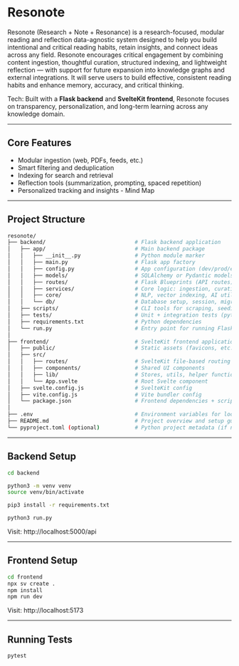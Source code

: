 # Resonote
Resonote (Research + Note + Resonance) is a research-focused, modular reading and reflection data-agnostic system designed to help you build intentional and critical reading habits, retain insights, and connect ideas across any field. Resonote encourages critical engagement by combining content ingestion, thoughtful curation, structured indexing, and lightweight reflection — with support for future expansion into knowledge graphs and external integrations. It will serve users to build effective, consistent reading habits and enhance memory, accuracy, and critical thinking.

Tech: Built with a **Flask backend** and **SvelteKit frontend**, Resonote focuses on transparency, personalization, and long-term learning across any knowledge domain.

---

## Core Features

- Modular ingestion (web, PDFs, feeds, etc.)
- Smart filtering and deduplication
- Indexing for search and retrieval
- Reflection tools (summarization, prompting, spaced repetition)
- Personalized tracking and insights - Mind Map

---

## Project Structure

```bash
resonote/
├── backend/                            # Flask backend application
│   ├── app/                            # Main backend package
│   │   ├── __init__.py                 # Python module marker
│   │   ├── main.py                     # Flask app factory
│   │   ├── config.py                   # App configuration (dev/prod/etc.)
│   │   ├── models/                     # SQLAlchemy or Pydantic models
│   │   ├── routes/                     # Flask Blueprints (API routes)
│   │   ├── services/                   # Core logic: ingestion, curation, etc.
│   │   ├── core/                       # NLP, vector indexing, AI utils
│   │   └── db/                         # Database setup, session, migrations
│   ├── scripts/                        # CLI tools for scraping, seeding, etc.
│   ├── tests/                          # Unit + integration tests (pytest)
│   ├── requirements.txt                # Python dependencies
│   └── run.py                          # Entry point for running Flask app
│
├── frontend/                           # SvelteKit frontend application
│   ├── public/                         # Static assets (favicons, etc.)
│   ├── src/
│   │   ├── routes/                     # SvelteKit file-based routing
│   │   ├── components/                 # Shared UI components
│   │   ├── lib/                        # Stores, utils, helper functions
│   │   └── App.svelte                  # Root Svelte component
│   ├── svelte.config.js                # SvelteKit config
│   ├── vite.config.js                  # Vite bundler config
│   └── package.json                    # Frontend dependencies + scripts
│
├── .env                                # Environment variables for local dev
├── README.md                           # Project overview and setup guide
└── pyproject.toml (optional)           # Python project metadata (if needed)
```

---

## Backend Setup

```bash
cd backend

python3 -m venv venv
source venv/bin/activate

pip3 install -r requirements.txt

python3 run.py
```

Visit: http://localhost:5000/api

---


## Frontend Setup

```bash
cd frontend
npx sv create .
npm install
npm run dev
```

Visit: http://localhost:5173

---

## Running Tests

```bash
pytest
```
